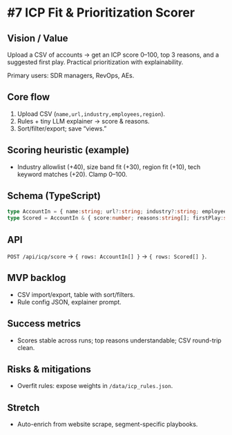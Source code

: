 # #7 ICP Fit & Prioritization Scorer

## Vision / Value
Upload a CSV of accounts → get an ICP score 0–100, top 3 reasons, and a suggested first play. Practical prioritization with explainability.

Primary users: SDR managers, RevOps, AEs.

## Core flow
1. Upload CSV (`name,url,industry,employees,region`).
2. Rules + tiny LLM explainer → score & reasons.
3. Sort/filter/export; save “views.”

## Scoring heuristic (example)
- Industry allowlist (+40), size band fit (+30), region fit (+10), tech keyword matches (+20). Clamp 0–100.

## Schema (TypeScript)
```ts
type AccountIn = { name:string; url?:string; industry?:string; employees?:number; region?:string }
type Scored = AccountIn & { score:number; reasons:string[]; firstPlay:string }
```

## API
`POST /api/icp/score` → `{ rows: AccountIn[] }` → `{ rows: Scored[] }`.

## MVP backlog
- CSV import/export, table with sort/filters.
- Rule config JSON, explainer prompt.

## Success metrics
- Scores stable across runs; top reasons understandable; CSV round-trip clean.

## Risks & mitigations
- Overfit rules: expose weights in `/data/icp_rules.json`.

## Stretch
- Auto-enrich from website scrape, segment-specific playbooks.

